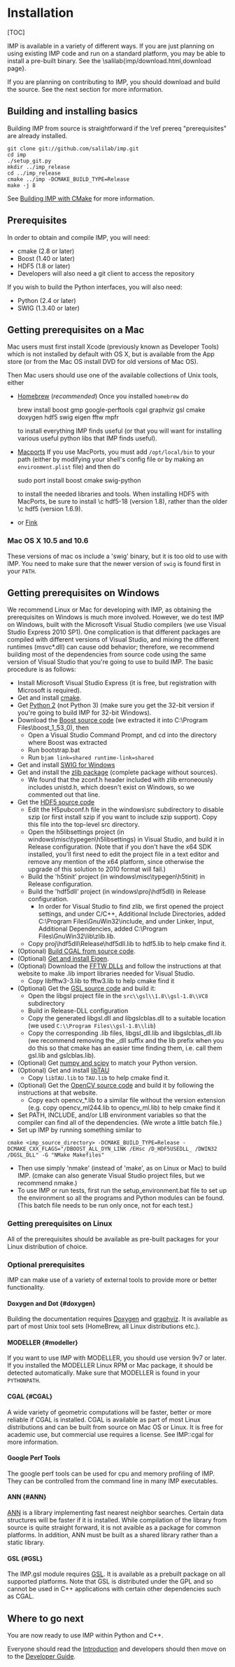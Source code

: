 # Installation
[TOC]

IMP is available in a variety of different ways. If you are just planning on using
existing IMP code and run on a standard platform, you may be able to install
a pre-built binary. See the \salilab{imp/download.html,download page}.

If you are planning on contributing to IMP, you should download and build the source.
See the next section for more information.


## Building and installing basics

Building IMP from source is straightforward if the \ref prereq "prerequisites"
are already installed.

    git clone git://github.com/salilab/imp.git
    cd imp
    ./setup_git.py
    mkdir ../imp_release
    cd ../imp_release
    cmake ../imp -DCMAKE_BUILD_TYPE=Release
    make -j 8

See [Building IMP with CMake](https://github.com/salilab/imp/wiki/Cmake)
for more information.


## Prerequisites
In order to obtain and compile IMP, you will need:

- cmake (2.8 or later)
- Boost (1.40 or later)
- HDF5 (1.8 or later)
- Developers will also need a git client to access the repository

If you wish to build the Python interfaces, you will also need:

- Python (2.4 or later)
- SWIG (1.3.40 or later)

## Getting prerequisites on a Mac

Mac users must first install Xcode (previously known as Developer Tools)
which is not installed by default with OS X, but is available from the App store
(or from the Mac OS install DVD for old versions of Mac OS).

Then Mac users should use one of the available collections of Unix tools,
either
- [Homebrew](http://mxcl.github.com/homebrew/) (_recommended_) Once you installed `homebrew`
  do

    brew install boost gmp google-perftools cgal graphviz gsl cmake doxygen hdf5 swig eigen fftw mpfr

  to install everything IMP finds useful (or that you will want for installing various useful python libs that IMP finds useful).
- [Macports](http://www.macports.org/) If you use MacPorts, you must add `/opt/local/bin` to your path (either by modifying your shell's
  config file or by making an `environment.plist` file) and then do

    sudo port install boost cmake swig-python

  to install the needed libraries and tools. When installing HDF5 with MacPorts, be sure to install \c hdf5-18
  (version 1.8), rather than the older \c hdf5 (version 1.6.9).
- or [Fink](http://www.finkproject.org/)

### Mac OS X 10.5 and 10.6
These versions of mac os include a 'swig' binary, but it is too old to use
with IMP. You need to make sure that the newer version of `swig` is found first
in your `PATH`.


## Getting prerequisites on Windows

We recommend Linux or Mac for developing with IMP, as obtaining the
prerequisites on Windows is much more involved. However, we do test IMP on
Windows, built with the Microsoft Visual Studio compilers (we use Visual Studio
Express 2010 SP1). One complication is that different packages are compiled
with different versions of Visual Studio, and mixing the different runtimes
(msvc*.dll) can cause odd behavior; therefore, we recommend building most
of the dependencies from source code using the same version of Visual Studio
that you're going to use to build IMP. The basic procedure is as follows:

  - Install Microsoft Visual Studio Express (it is free, but registration with
    Microsoft is required).
  - Get and install [cmake](http://www.cmake.org).
  - Get [Python 2](http://www.python.org) (not Python 3)
    (make sure you get the
    32-bit version if you're going to build IMP for 32-bit Windows).
  - Download the [Boost source code](http://www.boost.org)
    (we extracted it into C:\\Program Files\\boost_1_53_0), then
     - Open a Visual Studio Command Prompt, and cd into the directory where
       Boost was extracted
     - Run bootstrap.bat
     - Run `bjam link=shared runtime-link=shared`
  - Get and install [SWIG for Windows](http://www.swig.org)
  - Get and install the
    [zlib package](http://gnuwin32.sourceforge.net/packages/zlib.htm)
    (complete package without sources).
     - We found that the zconf.h header included with zlib erroneously includes
       unistd.h, which doesn't exist on Windows, so we commented out that line.
  - Get the [HDF5 source code](http://www.hdfgroup.org)
     - Edit the H5pubconf.h file in the windows\\src subdirectory to
       disable szip (or first install szip if you want to include szip support).
       Copy this file into the top-level src directory.
     - Open the h5libsettings project (in windows\\misc\\typegen\\h5libsettings)
       in Visual Studio, and build it in Release configuration. (Note that if
       you don't have the x64 SDK installed, you'll first need to edit the
       project file in a text editor and remove any mention of the x64 platform,
       since otherwise the upgrade of this solution to 2010 format will fail.)
     - Build the 'h5tinit' project (in windows\\misc\\typegen\\h5tinit) in
       Release configuration.
     - Build the 'hdf5dll' project (in windows\\proj\\hdf5dll) in
       Release configuration.
        - In order for Visual Studio to find zlib, we first opened the project
          settings, and under C/C++, Additional Include Directories, added
          C:\\Program Files\\GnuWin32\\include, and under Linker, Input,
          Additional Dependencies, added
          C:\\Program Files\\GnuWin32\\lib\\zlib.lib.
     - Copy proj\\hdf5dll\\Release\\hdf5dll.lib to hdf5.lib to help cmake
       find it.
  - (Optional) [Build CGAL from source code](http://www.cgal.org/windows_installation.html).
  - (Optional) [Get and install Eigen](http://eigen.tuxfamily.org).
  - (Optional) Download the
    [FFTW DLLs](http://www.fftw.org/install/windows.html) and follow the
    instructions at that website to make .lib import libraries needed for
    Visual Studio.
     - Copy libfftw3-3.lib to fftw3.lib to help cmake find it
  - (Optional) Get the
    [GSL source code](http://gnuwin32.sourceforge.net/packages/gsl.htm)
    and build it:
     - Open the libgsl project file in the `src\\gsl\\1.8\\gsl-1.8\\VC8`
       subdirectory
     - Build in Release-DLL configuration
     - Copy the generated libgsl.dll and libgslcblas.dll to a suitable
       location (we used `C:\\Program Files\\gsl-1.8\\lib`)
     - Copy the corresponding .lib files, libgsl_dll.lib and libgslcblas_dll.lib
       (we recommend removing the _dll suffix and the lib prefix when you do
       this so that cmake has an easier time finding them, i.e. call them
       gsl.lib and gslcblas.lib).
  - (Optional) Get [numpy and scipy](http://www.scipy.org) to match your
    Python version.
  - (Optional) Get and install
    [libTAU](http://salilab.org/imp/libTAU.html)
     - Copy `libTAU.lib` to `TAU.lib` to help cmake find it.
  - (Optional) Get the [OpenCV source code](http://opencv.willowgarage.com/wiki/InstallGuide)
    and build it by following the instructions at that website.
     - Copy each opencv_*.lib to a similar file without the version extension
       (e.g. copy opencv_ml244.lib to opencv_ml.lib) to help cmake find it
  - Set PATH, INCLUDE, and/or LIB environment variables so that the compiler
    can find all of the dependencies. (We wrote a little batch file.)
  - Set up IMP by running something similar to
~~~~~~~~~~~~~~{.sh}
cmake <imp_source_directory> -DCMAKE_BUILD_TYPE=Release -DCMAKE_CXX_FLAGS="/DBOOST_ALL_DYN_LINK /EHsc /D_HDF5USEDLL_ /DWIN32 /DGSL_DLL" -G "NMake Makefiles"
~~~~~~~~~~~~~~
  - Then use simply 'nmake' (instead of 'make', as on Linux or Mac) to
    build IMP. (cmake can also generate Visual Studio project files, but
    we recommend nmake.)
  - To use IMP or run tests, first run the setup_environment.bat file to set
    up the environment so all the programs and Python modules can be found.
    (This batch file needs to be run only once, not for each test.)

### Getting prerequisites on Linux
All of the prerequisites should be available as pre-built packages for
your Linux distribution of choice.

### Optional prerequisites

IMP can make use of a variety of external tools to provide more or
better functionality.

#### Doxygen and Dot {#doxygen}
Building the documentation requires [Doxygen](http://www.doxygen.org/)
and
[graphviz](http://www.graphviz.org/). It is available as
part of most Unix tool sets (HomeBrew, all Linux distributions etc.).

#### MODELLER {#modeller}
If you want to use IMP with MODELLER, you should use version 9v7 or
later. If you installed the MODELLER Linux RPM or Mac package, it should be
detected automatically. Make sure that MODELLER is found in your `PYTHONPATH`.

#### CGAL {#CGAL}
A wide variety of geometric computations will be faster, better or more reliable
if CGAL is installed. CGAL is available as part of most
Linux distributions and can be built from source on Mac OS or Linux. It
is free for academic use, but commercial use requires a license. See IMP::cgal
for more information.

#### Google Perf Tools
The google perf tools can be used for cpu and memory profiling of IMP. They can
be controlled from the command line in many IMP executables.

#### ANN {#ANN}
[ ANN](http://www.cs.umd.edu/~mount/ANN) is a library implementing fast
nearest neighbor searches. Certain data structures will be faster if
it is installed. While compilation of the library from source is quite
straight forward, it is not avaible as a package for common platforms.
In addition, ANN must be built as a shared library rather than a static
library.

#### GSL {#GSL}
The IMP.gsl module requires [GSL](http://www.gnu.org/software/gsl/). It
is available as a prebuilt package on all supported platforms. Note that
GSL is distributed under the GPL and so cannot be used in C++ applications
with certain other dependencies such as CGAL.

## Where to go next

You are now ready to use IMP within Python and C++.

Everyone should read the [Introduction](introduction.html) and developers should
then move on to the [Developer Guide](devguide.html).
